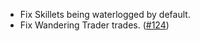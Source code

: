 - Fix Skillets being waterlogged by default.
- Fix Wandering Trader trades. ([#124](https://github.com/MehVahdJukaar/FarmersDelightRefabricated/issues/124))